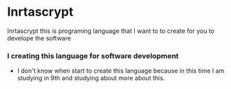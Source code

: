 # Inrtascrypt
Inrtascrypt this is programing language that I want to to create for you to develope the software

### I creating this language for software development 
- I don't know when start to create this language because in this time I am studying in 9th and studying about more about this.

